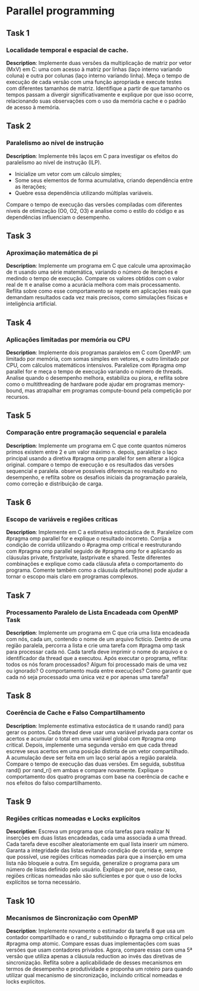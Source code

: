 # Parallel programming
## Task 1
### Localidade temporal e espacial de cache.
**Description**: Implemente duas versões da multiplicação de matriz por vetor (MxV) em C: uma com acesso à matriz por linhas (laço interno variando coluna) e outra por colunas (laço interno variando linha). Meça o tempo de execução de cada versão com uma função apropriada e execute testes com diferentes tamanhos de matriz. Identifique a partir de que tamanho os tempos passam a divergir significativamente e explique por que isso ocorre, relacionando suas observações com o uso da memória cache e o padrão de acesso à memória.

## Task 2
### Paralelismo ao nível de instrução
**Description**: Implemente três laços em C para investigar os efeitos do paralelismo ao nível de instrução (ILP).

- Inicialize um vetor com um cálculo simples;
- Some seus elementos de forma acumulativa, criando dependência entre as iterações;
- Quebre essa dependência utilizando múltiplas variáveis.

Compare o tempo de execução das versões compiladas com diferentes níveis de otimização (O0, O2, O3) e analise como o estilo do código e as dependências influenciam o desempenho. 

## Task 3
### Aproximação matemática de pi
**Description**: Implemente um programa em C que calcule uma aproximação de π usando uma série matemática, variando o número de iterações e medindo o tempo de execução. Compare os valores obtidos com o valor real de π e analise como a acurácia melhora com mais processamento. Reflita sobre como esse comportamento se repete em aplicações reais que demandam resultados cada vez mais precisos, como simulações físicas e inteligência artificial.

## Task 4
### Aplicações limitadas por memória ou CPU
**Description**: Implemente dois programas paralelos em C com OpenMP: um limitado por memória, com somas simples em vetores, e outro limitado por CPU, com cálculos matemáticos intensivos. Paralelize com #pragma omp parallel for e meça o tempo de execução variando o número de threads. Analise quando o desempenho melhora, estabiliza ou piora, e reflita sobre como o multithreading de hardware pode ajudar em programas memory-bound, mas atrapalhar em programas compute-bound pela competição por recursos.

## Task 5
### Comparação entre programação sequencial e paralela
**Description**: Implemente um programa em C que conte quantos números primos existem entre 2 e um valor máximo n. depois, paralelize o laço principal usando a diretiva #pragma omp parallel for sem alterar a lógica original. compare o tempo de execução e os resultados das versões sequencial e paralela. observe possíveis diferenças no resultado e no desempenho, e reflita sobre os desafios iniciais da programação paralela, como correção e distribuição de carga.

## Task 6
### Escopo de variáveis e regiões críticas
**Description**: Implemente em C a estimativa estocástica de π. Paralelize com #pragma omp parallel for e explique o resultado incorreto. Corrija a condição de corrida utilizando o #pragma omp critical e reestruturando com #pragma omp parallel seguido de #pragma omp for e aplicando as cláusulas private, firstprivate, lastprivate e shared. Teste diferentes combinações e explique como cada cláusula afeta o comportamento do programa. Comente também como a cláusula default(none) pode ajudar a tornar o escopo mais claro em programas complexos.

## Task 7
### Processamento Paralelo de Lista Encadeada com OpenMP Task
**Description**: Implemente um programa em C que cria uma lista encadeada com nós, cada um, contendo o nome de um arquivo fictício. Dentro de uma região paralela, percorra a lista e crie uma tarefa com #pragma omp task para processar cada nó. Cada tarefa deve imprimir o nome do arquivo e o identificador da thread que a executou. Após executar o programa, reflita: todos os nós foram processados? Algum foi processado mais de uma vez ou ignorado? O comportamento muda entre execuções? Como garantir que cada nó seja processado uma única vez e por apenas uma tarefa?

## Task 8
### Coerência de Cache e Falso Compartilhamento
**Description**: Implemente estimativa estocástica de π usando rand() para gerar os pontos. Cada thread deve usar uma variável privada para contar os acertos e acumular o total em uma variável global com #pragma omp critical. Depois, implemente uma segunda versão em que cada thread escreve seus acertos em uma posição distinta de um vetor compartilhado. A acumulação deve ser feita em um laço serial após a região paralela. Compare o tempo de execução das duas versões. Em seguida, substitua rand() por rand_r() em ambas e compare novamente. Explique o comportamento dos quatro programas com base na coerência de cache e nos efeitos do falso compartilhamento.

## Task 9
### Regiões críticas nomeadas e Locks explícitos
**Description**: Escreva um programa que cria tarefas para realizar N inserções em duas listas encadeadas, cada uma associada a uma thread. Cada tarefa deve escolher aleatoriamente em qual lista inserir um número. Garanta a integridade das listas evitando condição de corrida e, sempre que possível, use regiões críticas nomeadas para que a inserção em uma lista não bloqueie a outra. Em seguida, generalize o programa para um número de listas definido pelo usuário. Explique por que, nesse caso, regiões críticas nomeadas não são suficientes e por que o uso de locks explícitos se torna necessário.

## Task 10
### Mecanismos de Sincronização com OpenMP
**Description**: Implemente novamente o estimador da tarefa 8 que usa um contador compartilhado e o rand_r substituindo o #pragma omp critical pelo #pragma omp atomic. Compare essas duas implementações com suas versões que usam contadores privados. Agora, compare essas com uma 5ª versão que utiliza apenas a cláusula reduction ao invés das diretivas de sincronização. Reflita sobre a aplicabilidade de desses mecanismos em termos de desempenho e produtividade e proponha um roteiro para quando utilizar qual mecanismo de sincronização, incluindo critical nomeadas e locks explícitos.